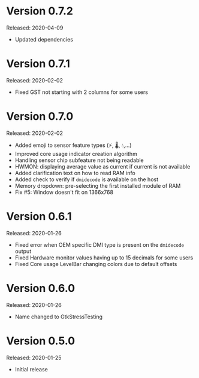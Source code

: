 Version 0.7.2
=============
Released: 2020-04-09

 * Updated dependencies

Version 0.7.1
=============
Released: 2020-02-02

 * Fixed GST not starting with 2 columns for some users

Version 0.7.0
=============
Released: 2020-02-02

 * Added emoji to sensor feature types (⚡, ️🌡, 💧,...)
 * Improved core usage indicator creation algorithm
 * Handling sensor chip subfeature not being readable
 * HWMON: displaying average value as current if current is not available
 * Added clarification text on how to read RAM info
 * Added check to verify if `dmidecode` is available on the host
 * Memory dropdown: pre-selecting the first installed module of RAM
 * Fix #5: Window doesn't fit on 1366x768

Version 0.6.1
=============
Released: 2020-01-26

 * Fixed error when OEM specific DMI type is present on the `dmidecode` output
 * Fixed Hardware monitor values having up to 15 decimals for some users
 * Fixed Core usage LevelBar changing colors due to default offsets

Version 0.6.0
=============
Released: 2020-01-26

 * Name changed to GtkStressTesting

Version 0.5.0
=============
Released: 2020-01-25

 * Initial release
